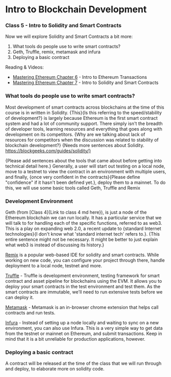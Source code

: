 # Intro to Blockchain Development

### Class 5 - Intro to Solidity and Smart Contracts

Now we will explore Solidity and Smart Contracts a bit more:

1. What tools do people use to write smart contracts?
2. Geth, Truffle, remix, metamask and infura
3. Deploying a basic contract

Reading & Videos:

- [Mastering Ethereum Chapter 6](https://github.com/ethereumbook/ethereumbook/blob/develop/06transactions.asciidoc) - Intro to Ethereum Transactions
- [Mastering Ethereum Chapter 7](https://github.com/ethereumbook/ethereumbook/blob/develop/07smart-contracts-solidity.asciidoc) - Intro to Solidity and Smart Contracts

### What tools do people use to write smart contracts?

Most development of smart contracts across blockchains at the time of this course is in written in Solidity. {This}{Is this referring to the speed/stability of development?} is largely because Ethereum is the first smart contract system and had a lot of community support. There simply isn't the breadth of developer tools, learning resources and everything that goes along with development on its competitors. {Why are we talking about lack of resources for competitors when the discussion was related to stability of blockchain development?} {Needs more sentences about Solidity. https://blockgeeks.com/guides/solidity/}

{Please add sentences about the tools that came about before getting into technical detail here.} Generally, a user will start out testing on a local node, move to a testnet to view the contract in an environment with multiple users, and finally, {once very confident in the contracts}{Please define "confidence" if it hasn't been defined yet.}, deploy them to a mainnet. To do this, we will use some basic tools called Geth, Truffle and Remix

### Development Environment

Geth (from [Class 4]{Link to class 4 md here}), is just a node of the Ethereum blockchain we can run locally. It has a particular service that we will talk to for handling each of the specific functions, referred to as web3. This is a play on expanding web 2.0, a recent update to {standard Internet technologies}{I don't know what 'standard internet tech' refers to.}. {This entire sentence might not be necessary. It might be better to just explain what web3 is instead of discussing its history.}

[Remix](https://remix.ethereum.org) is a popular web-based IDE for solidity and smart contracts. While working on new code, you can configure your project through there, handle deployment to a local node, testnet and more.

[Truffle](https://truffleframework.com/docs/truffle/overview) - Truffle is development environment, testing framework for smart contract and asset pipeline for blockchains using the EVM. It allows you to deploy your smart contracts in the test environment and test them. As the smart contracts are immutable, we'll need to run extensive tests before we can deploy it.

[Metamask](https://metamask.io/) - Metamask is an in-browser chrome extension that helps call contracts and run tests.

[Infura](https://infura.io/) - Instead of setting up a node locally and waiting to sync on a new environment, you can also use Infura. This is a very simple way to get data from the testnet or mainnet on Ethereum, and submit transactions. Keep in mind that it is a bit unreliable for production applications, however.

### Deploying a basic contract

A contract will be released at the time of the class that we will run through and deploy, to elaborate more on solidity code.
